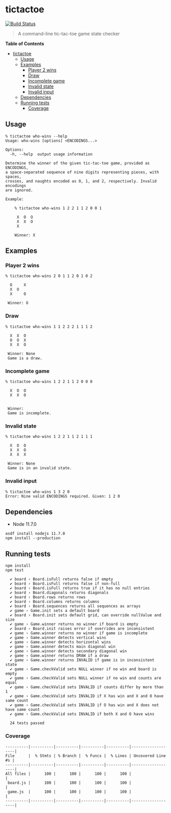 tictactoe
=========

[![Build Status][build-status]][build]

[build-status]: https://travis-ci.org/jmromer/tictactoe.svg?branch=master
[build]: https://travis-ci.org/jmromer/tictactoe

> A command-line tic-tac-toe game state checker

<!-- markdown-toc start - Don't edit this section. Run M-x markdown-toc-refresh-toc -->
**Table of Contents**

- [tictactoe](#tictactoe)
    - [Usage](#usage)
    - [Examples](#examples)
        - [Player 2 wins](#player-2-wins)
        - [Draw](#draw)
        - [Incomplete game](#incomplete-game)
        - [Invalid state](#invalid-state)
        - [Invalid input](#invalid-input)
    - [Dependencies](#dependencies)
    - [Running tests](#running-tests)
        - [Coverage](#coverage)

<!-- markdown-toc end -->


Usage
-----

```text
% tictactoe who-wins --help
Usage: who-wins [options] <ENCODINGS...>

Options:
  -h, --help  output usage information

Determine the winner of the given tic-tac-toe game, provided as ENCODINGS,
a space-separated sequence of nine digits representing pieces, with spaces,
crosses, and naughts encoded as 0, 1, and 2, respectively. Invalid encodings
are ignored.

Example:

    % tictactoe who-wins 1 2 2 1 1 2 0 0 1

     X  O  O
     X  X  O
     X

    Winner: X
```

Examples
--------

### Player 2 wins

```text
% tictactoe who-wins 2 0 1 1 2 0 1 0 2

  O     X
  X  O
  X     O

 Winner: O
```

### Draw

```text
% tictactoe who-wins 1 1 2 2 2 1 1 1 2

  X  X  O
  O  O  X
  X  X  O

 Winner: None
 Game is a draw.
```


### Incomplete game

```text
% tictactoe who-wins 1 2 2 1 1 2 0 0 0

  X  O  O
  X  X  O


 Winner:
 Game is incomplete.
```

### Invalid state

```text
% tictactoe who-wins 1 2 2 1 1 2 1 1 1

  X  O  O
  X  X  O
  X  X  X

 Winner: None
 Game is in an invalid state.
```

### Invalid input

```text
% tictactoe who-wins 1 3 2 0
Error: Nine valid ENCODINGS required. Given: 1 2 0
```

Dependencies
-------------

- Node 11.7.0

```text
asdf install nodejs 11.7.0
npm install --production
```

Running tests
-------------

```text
npm install
npm test
```

```text
  ✔ board › Board.isFull returns false if empty
  ✔ board › Board.isFull returns false if non-full
  ✔ board › Board.isFull returns true if it has no null entries
  ✔ board › Board.diagonals returns diagonals
  ✔ board › Board.rows returns rows
  ✔ board › Board.columns returns columns
  ✔ board › Board.sequences returns all sequences as arrays
  ✔ game › Game.init sets a default board
  ✔ board › Board.init sets default grid, can override nullValue and size
  ✔ game › Game.winner returns no winner if board is empty
  ✔ board › Board.init raises error if overrides are inconsistent
  ✔ game › Game.winner returns no winner if game is incomplete
  ✔ game › Game.winner detects vertical wins
  ✔ game › Game.winner detects horizontal wins
  ✔ game › Game.winner detects main diagonal win
  ✔ game › Game.winner detects secondary diagonal win
  ✔ game › Game.winner returns DRAW if a draw
  ✔ game › Game.winner returns INVALID if game is in inconsistent state
  ✔ game › Game.checkValid sets NULL winner if no win and board is empty
  ✔ game › Game.checkValid sets NULL winner if no win and counts are equal
  ✔ game › Game.checkValid sets INVALID if counts differ by more than 1
  ✔ game › Game.checkValid sets INVALID if X has win and X and O have same count
  ✔ game › Game.checkValid sets INVALID if O has win and X does not have same count
  ✔ game › Game.checkValid sets INVALID if both X and O have wins

  24 tests passed
```

### Coverage

```text
----------|----------|----------|----------|----------|-------------------|
File      |  % Stmts | % Branch |  % Funcs |  % Lines | Uncovered Line #s |
----------|----------|----------|----------|----------|-------------------|
All files |      100 |      100 |      100 |      100 |                   |
 board.js |      100 |      100 |      100 |      100 |                   |
 game.js  |      100 |      100 |      100 |      100 |                   |
----------|----------|----------|----------|----------|-------------------|
```
